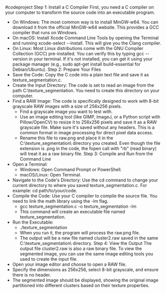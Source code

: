 #codeproject
Step 1: Install a C Compiler
First, you need a C compiler on your computer to transform the source code into an executable program.
 * On Windows: The most common way is to install MinGW-w64. You can download it from the official MinGW-w64 website. This provides a GCC compiler that runs on Windows.
 * On macOS: Install Xcode Command Line Tools by opening the Terminal and running xcode-select --install. This will give you the Clang compiler.
 * On Linux: Most Linux distributions come with the GNU Compiler Collection (GCC) pre-installed. You can verify this by typing gcc --version in your terminal. If it's not installed, you can get it using your package manager (e.g., sudo apt-get install build-essential for Debian/Ubuntu).
Step 2: Prepare Your Files
 * Save the Code: Copy the C code into a plain text file and save it as texture_segmentation.c.
 * Create the Input Directory: The code is set to read an image from the path C:\texture_segmentation\. You need to create this directory on your computer.
 * Find a RAW Image: The code is specifically designed to work with 8-bit grayscale RAW images with a size of 256x256 pixels.
   * Find a grayscale image you want to test with.
   * Use an image editing tool (like GIMP, ImageJ, or a Python script with Pillow/OpenCV) to resize it to 256x256 pixels and save it as a RAW grayscale file. Make sure it's saved without any headers. This is a common format in image processing for direct pixel data access.
   * Rename this file to raw.png and place it in the C:\texture_segmentation\ directory you created. Even though the file extension is .png in the code, the fopen call with "rb" (read binary) will treat it as a raw binary file.
Step 3: Compile and Run from the Command Line
 * Open a Terminal:
   * Windows: Open Command Prompt or PowerShell.
   * macOS/Linux: Open Terminal.
 * Navigate to the Code's Directory: Use the cd command to change your current directory to where you saved texture_segmentation.c. For example: cd path/to/your/code.
 * Compile the Code: Use your C compiler to compile the source file. You need to link the math library using the -lm flag.
   * gcc texture_segmentation.c -o texture_segmentation -lm
   * This command will create an executable file named texture_segmentation.
 * Run the Executable:
   * ./texture_segmentation
   * When you run it, the program will process the raw.png file.
   * The output will be a new file named cluster2.raw saved in the same C:\texture_segmentation\ directory.
Step 4: View the Output
The output file cluster2.raw is also a raw binary file. To view the segmented image, you can use the same image editing tools you used to create the input file.
 * Open your image editor and choose to open a RAW file.
 * Specify the dimensions as 256x256, select 8-bit grayscale, and ensure there is no header.
 * The segmented image should be displayed, showing the original image partitioned into different clusters based on their texture properties.
